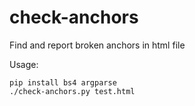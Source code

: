 # check-anchors
Find and report broken anchors in html file

Usage:
```
pip install bs4 argparse
./check-anchors.py test.html

```
